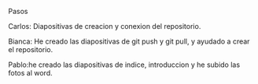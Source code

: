 Pasos

Carlos: Diapositivas de creacion y conexion del repositorio.

Bianca: He creado las diapositivas de git push y git pull, y ayudado a crear el repositorio.

Pablo:he creado las diapositivas de indice, introduccion y he subido las fotos al word.
